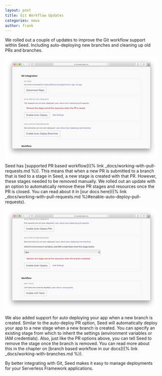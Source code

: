 ```yaml
---
layout: post
title: Git Workflow Updates
categories: news
author: frank
---
```


We rolled out a couple of updates to improve the Git workflow support within Seed. Including auto-deploying new branches and cleaning up old PRs and branches.

![Enable auto-deploy pull request options](/assets/blog/git-workflow-updates/enable-auto-deploy-pull-request-options.png)

Seed has [supported PR based workflow]({% link _docs/working-with-pull-requests.md %}). This means that when a new PR is submitted to a branch that is tied to a stage in Seed, a new stage is created with that PR. However, these stages needed to be removed manually. We rolled out an update with an option to automatically remove these PR stages and resources once the PR is closed. You can read about it in [our docs here]({% link _docs/working-with-pull-requests.md %}#enable-auto-deploy-pull-requests).

![Enable auto-deploy new branch options](/assets/blog/git-workflow-updates/enable-auto-deploy-new-branch-options.png)

We also added support for auto deploying your app when a new branch is created. Similar to the auto-deploy PR option, Seed will automatically deploy your app to a new stage when a new branch is created. You can specify an existing stage from which to inherit the settings (environment variables or IAM credentials). Also, just like the PR options above, you can tell Seed to remove the stage once the branch is removed. You can read more about this in the chapter on [branch based workflow in our docs]({% link _docs/working-with-branches.md %}).

By better integrating with Git, Seed makes it easy to manage deployments for your Serverless Framework applications.
